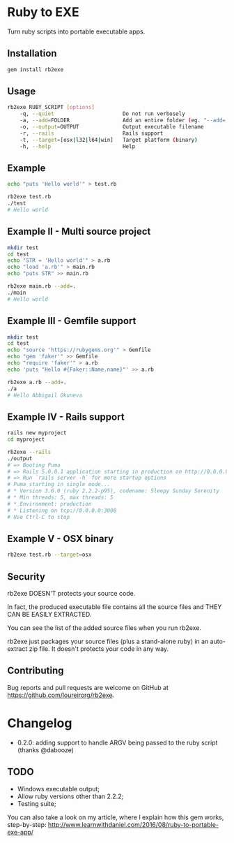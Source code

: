 # Ruby to EXE

Turn ruby scripts into portable executable apps.

## Installation

```ruby
gem install rb2exe
```

## Usage

```bash
rb2exe RUBY_SCRIPT [options]
    -q, --quiet                      Do not run verbosely
    -a, --add=FOLDER                 Add an entire folder (eg. "--add=.")
    -o, --output=OUTPUT              Output executable filename
    -r, --rails                      Rails support
    -t, --target=[osx|l32|l64|win]   Target platform (binary)
    -h, --help                       Help
```

## Example
```bash
echo "puts 'Hello world'" > test.rb

rb2exe test.rb
./test
# Hello world
```


## Example II - Multi source project
```bash
mkdir test
cd test
echo "STR = 'Hello world'" > a.rb
echo "load 'a.rb'" > main.rb
echo "puts STR" >> main.rb

rb2exe main.rb --add=.
./main
# Hello world
```

## Example III - Gemfile support
```bash
mkdir test
cd test
echo "source 'https://rubygems.org'" > Gemfile
echo "gem 'faker'" >> Gemfile
echo "require 'faker'" > a.rb
echo 'puts "Hello #{Faker::Name.name}"' >> a.rb

rb2exe a.rb --add=.
./a
# Hello Abbigail Okuneva
```

## Example IV - Rails support
```bash
rails new myproject
cd myproject

rb2exe --rails
./output
# => Booting Puma
# => Rails 5.0.0.1 application starting in production on http://0.0.0.0:3000
# => Run `rails server -h` for more startup options
# Puma starting in single mode...
# * Version 3.6.0 (ruby 2.2.2-p95), codename: Sleepy Sunday Serenity
# * Min threads: 5, max threads: 5
# * Environment: production
# * Listening on tcp://0.0.0.0:3000
# Use Ctrl-C to stop
```

## Example V - OSX binary
```bash
rb2exe test.rb --target=osx
```


## Security

rb2exe DOESN'T protects your source code.

In fact, the produced executable file contains all the source files and THEY CAN BE EASILY EXTRACTED.

You can see the list of the added source files when you run rb2exe.

rb2exe just packages your source files (plus a stand-alone ruby) in an auto-extract zip file. It doesn't protects your code in any way.


## Contributing

Bug reports and pull requests are welcome on GitHub at https://github.com/loureirorg/rb2exe.


# Changelog
* 0.2.0: adding support to handle ARGV being passed to the ruby script (thanks @dabooze)

## TODO

* Windows executable output;
* Allow ruby versions other than 2.2.2;
* Testing suite;

You can also take a look on my article, where I explain how this gem works, step-by-step:
http://www.learnwithdaniel.com/2016/08/ruby-to-portable-exe-app/
